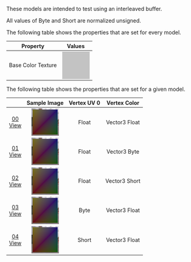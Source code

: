 These models are intended to test using an interleaved buffer.  

All values of Byte and Short are normalized unsigned.  

The following table shows the properties that are set for every model.  

| Property | **Values** |
| :---: | :---: |
| Base Color Texture | [<img src="Figures/Thumbnails/BaseColor_Grey.png" align="middle">](Figures/Textures/BaseColor_Grey.png) |


The following table shows the properties that are set for a given model.  

|   | Sample Image | Vertex UV 0 | Vertex Color |
| :---: | :---: | :---: | :---: |
| [00](Buffer_Interleaved_00.gltf)<br>[View](https://bghgary.github.io/glTF-Assets-Viewer/?folder=0&model=0) | [<img src="Figures/Thumbnails/Buffer_Interleaved_00.png" align="middle">](SampleImages/Buffer_Interleaved_00.png) | Float | Vector3 Float |
| [01](Buffer_Interleaved_01.gltf)<br>[View](https://bghgary.github.io/glTF-Assets-Viewer/?folder=0&model=1) | [<img src="Figures/Thumbnails/Buffer_Interleaved_01.png" align="middle">](SampleImages/Buffer_Interleaved_01.png) | Float | Vector3 Byte |
| [02](Buffer_Interleaved_02.gltf)<br>[View](https://bghgary.github.io/glTF-Assets-Viewer/?folder=0&model=2) | [<img src="Figures/Thumbnails/Buffer_Interleaved_02.png" align="middle">](SampleImages/Buffer_Interleaved_02.png) | Float | Vector3 Short |
| [03](Buffer_Interleaved_03.gltf)<br>[View](https://bghgary.github.io/glTF-Assets-Viewer/?folder=0&model=3) | [<img src="Figures/Thumbnails/Buffer_Interleaved_03.png" align="middle">](SampleImages/Buffer_Interleaved_03.png) | Byte | Vector3 Float |
| [04](Buffer_Interleaved_04.gltf)<br>[View](https://bghgary.github.io/glTF-Assets-Viewer/?folder=0&model=4) | [<img src="Figures/Thumbnails/Buffer_Interleaved_04.png" align="middle">](SampleImages/Buffer_Interleaved_04.png) | Short | Vector3 Float |
 
